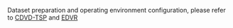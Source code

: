 Dataset preparation and operating environment configuration, please refer to [CDVD-TSP](https://github.com/csbhr/CDVD-TSP) and [EDVR](https://github.com/xinntao/EDVR) 


